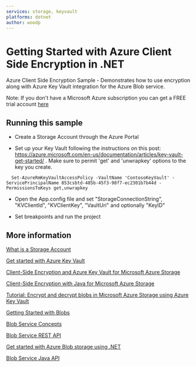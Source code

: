 ```yaml
---
services: storage, keyvault
platforms: dotnet
author: woodp
---
```


# Getting Started with Azure Client Side Encryption in .NET

Azure Client Side Encryption Sample - Demonstrates how to use encryption along with Azure Key Vault integration for the Azure Blob service.

Note: If you don't have a Microsoft Azure subscription you can get a FREE trial account [here](http://go.microsoft.com/fwlink/?LinkId=330212)

## Running this sample

- Create a Storage Account through the Azure Portal

- Set up your Key Vault following the instructions on this post: https://azure.microsoft.com/en-us/documentation/articles/key-vault-get-started/ . Make sure to permit 'get' and 'unwrapkey' options to the key you create.  

```
  Set-AzureRmKeyVaultAccessPolicy -VaultName 'ContosoKeyVault' -ServicePrincipalName 853csbtd-485b-45f3-98f7-ec2301b7b44d -PermissionsToKeys get,unwrapkey
```

- Open the App.config file and set "StorageConnectionString", "KVClientId", "KVClientKey", "VaultUri" and optionally "KeyID"

- Set breakpoints and run the project


## More information

[What is a Storage Account](http://azure.microsoft.com/en-us/documentation/articles/storage-whatis-account/)

[Get started with Azure Key Vault](https://azure.microsoft.com/en-us/documentation/articles/key-vault-get-started/)

[Client-Side Encryption and Azure Key Vault for Microsoft Azure Storage](https://azure.microsoft.com/en-us/documentation/articles/storage-client-side-encryption/)

[Client-Side Encryption with Java for Microsoft Azure Storage](https://azure.microsoft.com/en-us/documentation/articles/storage-client-side-encryption-java/)

[Tutorial: Encrypt and decrypt blobs in Microsoft Azure Storage using Azure Key Vault](https://azure.microsoft.com/en-us/documentation/articles/storage-encrypt-decrypt-blobs-key-vault/)

[Getting Started with Blobs](http://azure.microsoft.com/en-us/documentation/articles/storage-java-how-to-use-blob-storage/)

[Blob Service Concepts](http://msdn.microsoft.com/en-us/library/dd179376.aspx)

[Blob Service REST API](http://msdn.microsoft.com/en-us/library/dd135733.aspx)

[Get started with Azure Blob storage using .NET](https://azure.microsoft.com/en-us/documentation/articles/storage-dotnet-how-to-use-blobs/)

[Blob Service Java API](http://azure.github.io/azure-storage-java/)
